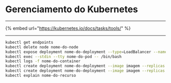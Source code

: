 # Gerenciamento do Kubernetes

***

{% embed url="https://kubernetes.io/docs/tasks/tools/" %}

***

```bash
kubectl get endpoints
kubectl delete node nome-do-node
kubectl expose deployment nome-do-deployment --type=LoadBalancer --name=app-html --port=80
kubectl exec --stdin --tty nome-do-pod -- /bin/bash
kubectl logs -f nome-do-container
kubectl create deployment nome-do-deployment --image imagem --replicas x -n nome-da namespace
kubectl create deployment nome-do-deployment --image imagem --replicas x -n nome-da namespace --port x --dry-run=client -o yaml
kubectl explain nome-do-recurso
```
